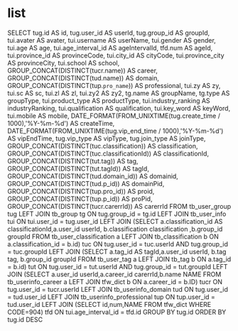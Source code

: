 list
===
SELECT
  tug.id AS id,
  tug.user_id AS userId,
  tug.group_id AS groupId,
  tui.avater AS avater,
  tui.username AS userName,
  tui.gender AS gender,
  tui.age AS age,
  tui.age_interval_id AS ageIntervalId,
  tfd.num AS ageId,
  tui.province_id AS provinceCode,
  tui.city_id AS cityCode,
  tui.province_city AS provinceCity,
  tui.school AS school,
  GROUP_CONCAT(DISTINCT(tucr.name)) AS career,
  GROUP_CONCAT(DISTINCT(tud.name)) AS domain,
  GROUP_CONCAT(DISTINCT(tup.`pro_name`)) AS professional,
  tui.zy AS zy,
  tui.sc AS sc,
  tui.zl AS zl,
  tui.zy2 AS zy2,
  tg.name AS groupName,
  tg.type AS groupType,
  tui.product_type AS productType,
  tui.industry_ranking AS industryRanking,
  tui.qualification AS qualification,
  tui.key_word AS keyWord,
  tui.mobile AS mobile,
  DATE_FORMAT(FROM_UNIXTIME(tug.create_time / 1000),'%Y-%m-%d') AS createTime,
  DATE_FORMAT(FROM_UNIXTIME(tug.vip_end_time / 1000),'%Y-%m-%d') AS vipEndTime,
  tug.vip_type AS vipType,
  tug.join_type AS joinType,
  GROUP_CONCAT(DISTINCT(tuc.classification)) AS classification,
  GROUP_CONCAT(DISTINCT(tuc.classificationId)) AS classificationId,
  GROUP_CONCAT(DISTINCT(tut.tag)) AS tag,
  GROUP_CONCAT(DISTINCT(tut.tagId)) AS tagId,
  GROUP_CONCAT(DISTINCT(tud.domain_id)) AS domainid,
  GROUP_CONCAT(DISTINCT(tud.p_id)) AS domainPid,
  GROUP_CONCAT(DISTINCT(tup.pro_id)) AS proid,
  GROUP_CONCAT(DISTINCT(tup.p_id)) AS proPid,
  GROUP_CONCAT(DISTINCT(tucr.carerrId)) AS carerrId
FROM tb_user_group tug
  LEFT JOIN tb_group tg ON tug.group_id = tg.id
  LEFT JOIN tb_user_info tui ON tui.user_id = tug.user_id
  LEFT JOIN (SELECT a.classification_id AS classificationId,a.user_id userId, b.classification classification ,b.group_id groupId FROM tb_user_classification a LEFT JOIN tb_classification b ON a.classification_id = b.id) tuc ON tug.user_id = tuc.userId AND tug.group_id = tuc.groupId
  LEFT JOIN (SELECT a.tag_id AS tagId,a.user_id userId, b.tag tag, b.group_id groupId FROM tb_user_tag a LEFT JOIN tb_tag b ON a.tag_id = b.id) tut ON tug.user_id = tut.userId AND tug.group_id = tut.groupId
  LEFT JOIN (SELECT a.user_id userId,a.career_id carerrId,b.name NAME FROM tb_userinfo_career a LEFT JOIN tfw_dict b ON a.career_id = b.ID) tucr ON tug.user_id = tucr.userId
  LEFT JOIN tb_userinfo_domain tud ON tug.user_id = tud.user_id
  LEFT JOIN tb_userinfo_professional tup ON tup.user_id = tud.user_id
  LEFT JOIN (SELECT id,num,NAME FROM tfw_dict WHERE CODE=904) tfd ON tui.age_interval_id = tfd.id
GROUP BY tug.id
ORDER BY tug.id DESC